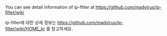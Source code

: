 You can see detail information of ip-filter at https://github.com/madvirus/ip-filter/wiki

ip-filter에 대한 상세 정보는 https://github.com/madvirus/ip-filter/wiki/HOME_kr 를 참고하세요.
